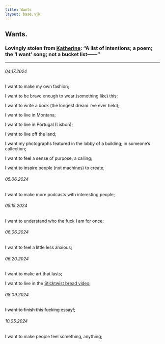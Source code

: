 ```yaml
---
title: Wants
layout: base.njk
---
```


## Wants.

### Lovingly stolen from [Katherine](https://kayserifserif.place/intentions/): “A list of intentions; a poem; the ‘I want’ song; not a bucket list——” 

---

###### 04.17.2024

I want to make my own fashion;

I want to be brave enough to wear (something like) [this](https://cdn.shopify.com/s/files/1/0453/4049/1929/t/15/assets/gender-neutral-to-use-1692358352266_600x.jpg);

I want to write a book (the longest dream I’ve ever held);

I want to live in Montana;

I want to live in Portugal (Lisbon);

I want to live off the land;

I want my photographs featured in the lobby of a building; in someone’s collection;

I want to feel a sense of purpose; a calling;

I want to inspire people (not machines) to create;

###### 05.06.2024

I want to make more podcasts with interesting people;

###### 05.15.2024

I want to understand who the fuck I am for once;

###### 06.06.2024

I want to feel a little less anxious;

###### 06.20.2024

I want to make art that lasts;

I want to live in the [Sticktwist bread video](https://vimeo.com/44654185);

###### 08.09.2024

~~I want to finish this fucking essay!~~;

###### 10.05.2024

I want to make people feel something, anything;

